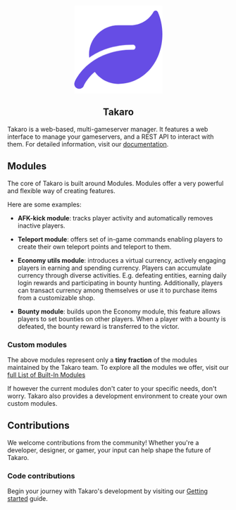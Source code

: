 

<p align="center">
  <img align="center" src="https://github.com/gettakaro/takaro/blob/main/logo.png?raw=true" width="200" height="200" />
  <h2 align="center">Takaro</h2>
</p>

Takaro is a web-based, multi-gameserver manager. It features a web interface to manage your gameservers, and a REST API to interact with them. For detailed information, visit our [documentation](https://docs.takaro.io).

## Modules

The core of Takaro is built around Modules. Modules offer a very powerful and flexible way of creating features.

Here are some examples:

- **AFK-kick module**: tracks player activity and automatically removes inactive players.

- **Teleport module**: offers set of in-game commands enabling players to create their own teleport points and teleport to them.

- **Economy utils module**: introduces a virtual currency, actively engaging players in earning and spending currency. Players can accumulate currency through diverse activities. E.g. defeating entities, earning daily login rewards and participating in bounty hunting. Additionally, players can transact currency among themselves or use it to purchase items from a customizable shop. 
- **Bounty module**: builds upon the Economy module, this feature allows players to set bounties on other players. When a player with a bounty is defeated, the bounty reward is transferred to the victor. 



### Custom modules
The above modules represent only a **tiny fraction** of the modules maintained by the Takaro team. 
To explore all the modules we offer, visit our [full List of Built-In Modules](https://docs.takaro.io/modules/overview)

If however the current modules don't cater to your specific needs, don't worry. Takaro also provides a development environment to create your own custom modules.


## Contributions
We welcome contributions from the community! Whether you're a developer, designer, or gamer, your input can help shape the future of Takaro. 

### Code contributions
Begin your journey with Takaro's development by visiting our [Getting started](https://docs.takaro.io/development/getting-started) guide.

